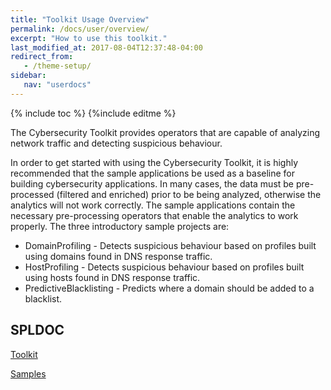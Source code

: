 ```yaml
---
title: "Toolkit Usage Overview"
permalink: /docs/user/overview/
excerpt: "How to use this toolkit."
last_modified_at: 2017-08-04T12:37:48-04:00
redirect_from:
   - /theme-setup/
sidebar:
   nav: "userdocs"
---
```

{% include toc %}
{%include editme %}

The Cybersecurity Toolkit provides operators that are capable of analyzing network traffic and detecting suspicious behaviour.

In order to get started with using the Cybersecurity Toolkit, it is highly recommended that the sample applications be used as a baseline for building cybersecurity applications. In many cases, the data must be pre-processed (filtered and enriched) prior to be being analyzed, otherwise the analytics will not work correctly. The sample applications contain the necessary pre-processing operators that enable the analytics to work properly. The three introductory sample projects are:

* DomainProfiling - Detects suspicious behaviour based on profiles built using domains found in DNS response traffic.
* HostProfiling - Detects suspicious behaviour based on profiles built using hosts found in DNS response traffic.
* PredictiveBlacklisting - Predicts where a domain should be added to a blacklist.


## SPLDOC

[Toolkit](https://ibmstreams.github.io/streamsx.cybersecurity.starterApps/doc/tkspldoc/html/)

[Samples](https://ibmstreams.github.io/streamsx.cybersecurity.starterApps/doc/spldoc/html/)
